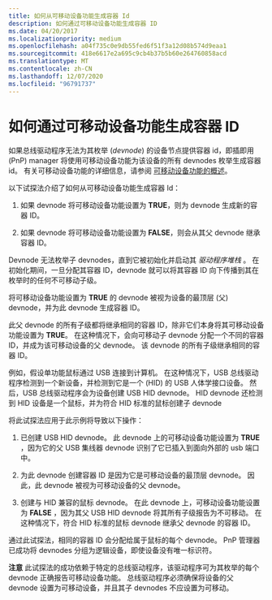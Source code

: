 ```yaml
---
title: 如何从可移动设备功能生成容器 Id
description: 如何通过可移动设备功能生成容器 ID
ms.date: 04/20/2017
ms.localizationpriority: medium
ms.openlocfilehash: a04f735c0e9db55fed6f51f3a12d08b574d9eaa1
ms.sourcegitcommit: 418e6617e2a695c9cb4b37b5b60e264760858acd
ms.translationtype: MT
ms.contentlocale: zh-CN
ms.lasthandoff: 12/07/2020
ms.locfileid: "96791737"
---
```

# <a name="how-container-ids-are-generated-from-the-removable-device-capability"></a>如何通过可移动设备功能生成容器 ID


如果总线驱动程序无法为其枚举 (*devnode*) 的设备节点提供容器 id，即插即用 (PnP) manager 将使用可移动设备功能为该设备的所有 devnodes 枚举生成容器 id。 有关可移动设备功能的详细信息，请参阅 [可移动设备功能的概述](overview-of-the-removable-device-capability.md)。

以下试探法介绍了如何从可移动设备功能生成容器 Id：

1.  如果 devnode 将可移动设备功能设置为 **TRUE**，则为 devnode 生成新的容器 ID。

2.  如果 devnode 将可移动设备功能设置为 **FALSE**，则会从其父 devnode 继承容器 ID。

Devnode 无法枚举子 devnodes，直到它被初始化并启动其 *驱动程序堆栈* 。 在初始化期间，一旦分配其容器 ID，devnode 就可以将其容器 ID 向下传播到其在枚举时的任何不可移动子级。

将可移动设备功能设置为 **TRUE** 的 devnode 被视为设备的最顶层 (父) devnode，并为此 devnode 生成容器 ID。

此父 devnode 的所有子级都将继承相同的容器 ID，除非它们本身将其可移动设备功能设置为 **TRUE**。 在这种情况下，会向可移动子 devnode 分配一个不同的容器 ID，并成为该可移动设备的父 devnode。 该 devnode 的所有子级继承相同的容器 ID。

例如，假设单功能鼠标通过 USB 连接到计算机。 在这种情况下，USB 总线驱动程序检测到一个新设备，并检测到它是一个 (HID) 的 USB 人体学接口设备。 然后，USB 总线驱动程序会为设备创建 USB HID devnode。 HID devnode 还检测到 HID 设备是一个鼠标，并为符合 HID 标准的鼠标创建子 devnode

将此试探法应用于此示例将导致以下操作：

1.  已创建 USB HID devnode。 此 devnode 上的可移动设备功能设置为 **TRUE** ，因为它的父 USB 集线器 devnode 识别了它已插入到面向外部的 usb 端口中。

2.  为此 devnode 创建容器 ID 是因为它是可移动设备的最顶层 devnode。 因此，此 devnode 被视为可移动设备的父 devnode。

3.  创建与 HID 兼容的鼠标 devnode。 在此 devnode 上，可移动设备功能设置为 **FALSE** ，因为其父 USB HID devnode 将其所有子级报告为不可移动。 在这种情况下，符合 HID 标准的鼠标 devnode 继承父 devnode 的容器 ID。

通过此试探法，相同的容器 ID 会分配给属于鼠标的每个 devnode。 PnP 管理器已成功将 devnodes 分组为逻辑设备，即使设备没有唯一标识符。

**注意**  此试探法的成功依赖于特定的总线驱动程序，该驱动程序可为其枚举的每个 devnode 正确报告可移动设备功能。 总线驱动程序必须确保将设备的父 devnode 设置为可移动设备，并且其子 devnodes 不应设置为可移动。

 

 

 





